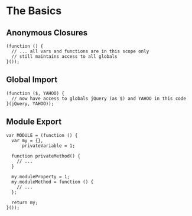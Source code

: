 The Basics
==========

Anonymous Closures
------------------

    (function () {
      // ... all vars and functions are in this scope only
      // still maintains access to all globals
    }());

Global Import
-------------

    (function ($, YAHOO) {
      // now have access to globals jQuery (as $) and YAHOO in this code
    }(jQuery, YAHOO));

Module Export
-------------

    var MODULE = (function () {
      var my = {},
          privateVariable = 1;

      function privateMethod() {
        // ...
      }

      my.moduleProperty = 1;
      my.moduleMethod = function () {
        // ...
      };

      return my;
    }());
